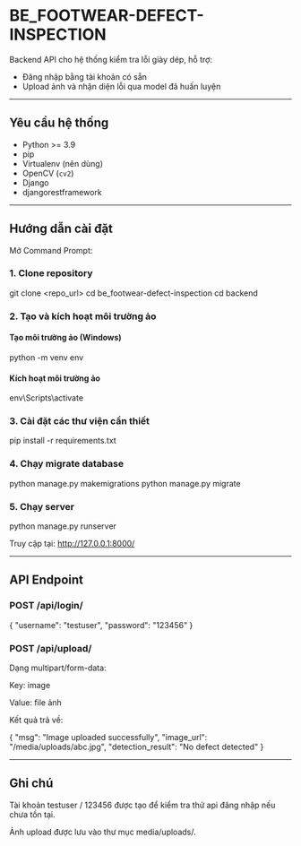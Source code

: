 # BE_FOOTWEAR-DEFECT-INSPECTION

Backend API cho hệ thống kiểm tra lỗi giày dép, hỗ trợ:
- Đăng nhập bằng tài khoản có sẵn
- Upload ảnh và nhận diện lỗi qua model đã huấn luyện

---

## Yêu cầu hệ thống

- Python >= 3.9
- pip
- Virtualenv (nên dùng)
- OpenCV (`cv2`)
- Django
- djangorestframework

---

## Hướng dẫn cài đặt

Mở Command Prompt:

### 1. Clone repository

git clone <repo_url>
cd be_footwear-defect-inspection
cd backend

### 2. Tạo và kích hoạt môi trường ảo

#### Tạo môi trường ảo (Windows)
python -m venv env

#### Kích hoạt môi trường ảo
env\Scripts\activate

### 3. Cài đặt các thư viện cần thiết

pip install -r requirements.txt

### 4. Chạy migrate database

python manage.py makemigrations
python manage.py migrate

### 5. Chạy server

python manage.py runserver

Truy cập tại:
http://127.0.0.1:8000/

---

## API Endpoint

### POST /api/login/

{
  "username": "testuser",
  "password": "123456"
}

### POST /api/upload/

Dạng multipart/form-data:

Key: image

Value: file ảnh

Kết quả trả về:

{
  "msg": "Image uploaded successfully",
  "image_url": "/media/uploads/abc.jpg",
  "detection_result": "No defect detected"
}

---

## Ghi chú
Tài khoản testuser / 123456 được tạo để kiểm tra thử api đăng nhập nếu chưa tồn tại.

Ảnh upload được lưu vào thư mục media/uploads/.



